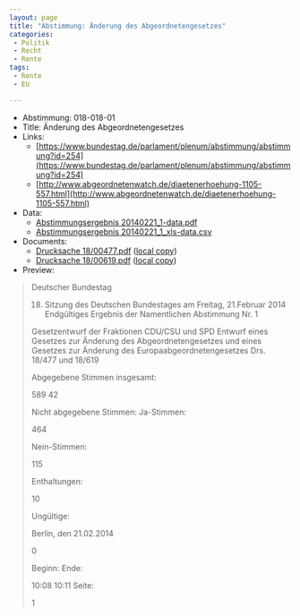```yaml
---
layout: page
title: "Abstimmung: Änderung des Abgeordnetengesetzes"
categories:
 - Politik
 - Recht
 - Rente
tags:
 - Rente
 - EU

---
```


* Abstimmung: 018-018-01
* Title: Änderung des Abgeordnetengesetzes
* Links: 
    * [https://www.bundestag.de/parlament/plenum/abstimmung/abstimmung?id=254](https://www.bundestag.de/parlament/plenum/abstimmung/abstimmung?id=254)
    * [http://www.abgeordnetenwatch.de/diaetenerhoehung-1105-557.html](http://www.abgeordnetenwatch.de/diaetenerhoehung-1105-557.html)
* Data: 
    * [Abstimmungsergebnis 20140221_1-data.pdf](/res/abstimmungsliste/20140221_1-data.pdf)
    * [Abstimmungsergebnis 20140221_1_xls-data.csv](/res/abstimmungsliste/analyses/20140221_1_xls-data.csv)
* Documents: 
    * [Drucksache 18/00477.pdf](http://dip21.bundestag.de/dip21/btd/18/004/1800477.pdf) ([local copy](/res/abstimmungsdaten/018-018-01/1800477.pdf))
    * [Drucksache 18/00619.pdf](http://dip21.bundestag.de/dip21/btd/18/006/1800619.pdf) ([local copy](/res/abstimmungsdaten/018-018-01/1800619.pdf))
* Preview: 
> Deutscher Bundestag
> 
> 18. Sitzung des Deutschen Bundestages
> am Freitag, 21.Februar 2014
> Endgültiges Ergebnis der Namentlichen Abstimmung Nr. 1
> 
> Gesetzentwurf der Fraktionen CDU/CSU und SPD
> Entwurf eines Gesetzes zur Änderung des Abgeordnetengesetzes und eines Gesetzes zur
> Änderung des Europaabgeordnetengesetzes
> Drs. 18/477 und 18/619
> 
> Abgegebene Stimmen insgesamt:
> 
> 589
> 42
> 
> Nicht abgegebene Stimmen:
> Ja-Stimmen:
> 
> 464
> 
> Nein-Stimmen:
> 
> 115
> 
> Enthaltungen:
> 
> 10
> 
> Ungültige:
> 
> Berlin, den 21.02.2014
> 
> 0
> 
> Beginn:
> Ende:
> 
> 10:08
> 10:11
> Seite:
> 
> 1
> 
> 
